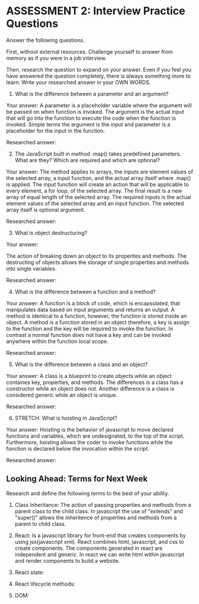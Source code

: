# ASSESSMENT 2: Interview Practice Questions

Answer the following questions.

First, without external resources. Challenge yourself to answer from memory as if you were in a job interview.

Then, research the question to expand on your answer. Even if you feel you have answered the question completely, there is always something more to learn. Write your researched answer in your OWN WORDS.

1. What is the difference between a parameter and an argument?

  Your answer: A parameter is a placeholder variable where the argument will be passed on when function is invoked. The argument is the actual input that will go into the function to execute the code when the function is invoked. Simple terms the argument is the input and parameter is a placeholder for the input in the function.


  Researched answer:



2. The JavaScript built in method .map() takes predefined parameters. What are they? Which are required and which are optional?

  Your answer: The method applies to arrays, the inputs are element values of the selected array, a input function, and the actual array itself where .map() is applied. The input function will create an action that will be applicable to every element, a for loop, of the selected array. The final result is a new array of equal length of the selected array. The required inputs is the actual element values of the selected array and an input function. The selected array itself is optional argument. 

  Researched answer:



3. What is object destructuring?

  Your answer:

The action of breaking down an object to its properites and methods. The destructing of objects allows the storage of single properties and methods into single variables. 


  Researched answer:



4. What is the difference between a function and a method?

  Your answer: A function is a block of code, which is encapsulated, that manipulates data based on input arguments and returns an output. A method is identical to a function, however, the function is stored inside an object. A method is a function stored in an object therefore, a key is assign to the function and the key will be required to invoke the function. In contrast a normal function does not have a key and can be invoked anywhere within the function local scope.

  Researched answer:



5. What is the difference between a class and an object?

  Your answer:
 A class is a blueprint to create objects while an object containes key, properties, and methods. The differences is a class has a constructor while an object does not. Another difference is a class is considered generic while an object is unique.


  Researched answer:



6. STRETCH: What is hoisting in JavaScript?

  Your answer:
  Hoisting is the behavior of javascript to move declared functions and variables, which are undesignated, to the top of the script. Furthermore, hoisting allows the coder to invoke functions while the function is declared below the invocation within the script.

  Researched answer:



## Looking Ahead: Terms for Next Week

Research and define the following terms to the best of your ability.

1. Class Inheritance:
The action of passing properties and methods from a parent class to the child class. In javascript the use of "extends" and "super()" allows the inheritence of properties and methods from a parent to child class.

2. React:
Is a javascript library for front-end that creates components by using jsx(javascript xml). React combines html, javascript, and css to create components. The components generated in react are independent and generic. In react we can write html within javascript and render components to build a website. 

3. React state:


4. React lifecycle methods:

5. DOM:
